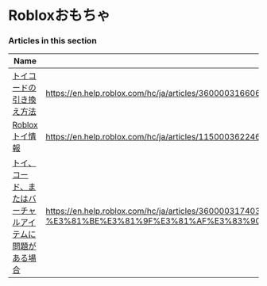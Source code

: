 # Robloxおもちゃ  
### Articles in this section
Name|URL
-|-
[トイコードの引き換え方法](./トイコードの引き換え方法.html) |https://en.help.roblox.com/hc/ja/articles/360000316606-%E3%83%88%E3%82%A4%E3%82%B3%E3%83%BC%E3%83%89%E3%81%AE%E5%BC%95%E3%81%8D%E6%8F%9B%E3%81%88%E6%96%B9%E6%B3%95
[Robloxトイ情報](./Robloxトイ情報.html) |https://en.help.roblox.com/hc/ja/articles/115000362246-Roblox%E3%83%88%E3%82%A4%E6%83%85%E5%A0%B1
[トイ、コード、またはバーチャルアイテムに問題がある場合](./トイ、コード、またはバーチャルアイテムに問題がある場合.html) |https://en.help.roblox.com/hc/ja/articles/360000317403-%E3%83%88%E3%82%A4-%E3%82%B3%E3%83%BC%E3%83%89-%E3%81%BE%E3%81%9F%E3%81%AF%E3%83%90%E3%83%BC%E3%83%81%E3%83%A3%E3%83%AB%E3%82%A2%E3%82%A4%E3%83%86%E3%83%A0%E3%81%AB%E5%95%8F%E9%A1%8C%E3%81%8C%E3%81%82%E3%82%8B%E5%A0%B4%E5%90%88
